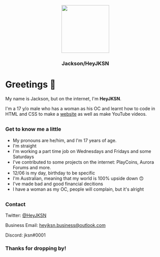 <div><center>
    <p align="center"><img src="https://avatars.githubusercontent.com/heyjksn" height="150" width="150"></p>
    <h3 align="center">Jackson/HeyJKSN</h3>
</div></center>

# Greetings 👋
My name is Jackson, but on the internet, I'm **HeyJKSN**.

I'm a 17 y/o male who has a woman as his OC and learnt how to code in HTML and CSS to make a [website](https://www.heyjksn.tk) as well as make YouTube videos.

##
### Get to know me a little
- My pronouns are he/him, and I'm 17 years of age.
- I'm straight
- I'm working a part time job on Wednesdays and Fridays and some Saturdays
- I've contributed to some projects on the internet: PlayCoins, Aurora Forums and more.
- 12/06 is my day, birthday to be specific
- I'm Australian, meaning that my world is 100% upside down 🙃
- I've made bad and good financial decitions
- I have a woman as my OC, people will complain, but it's alright
##
### Contact
Twitter: [@HeyJKSN](https://www.twitter.com/HeyJKSN)

Business Email: [heyjksn.business@outlook.com](mailto:heyjksn.business@outlook.com)

Discord: jksn#0001

### Thanks for dropping by!
